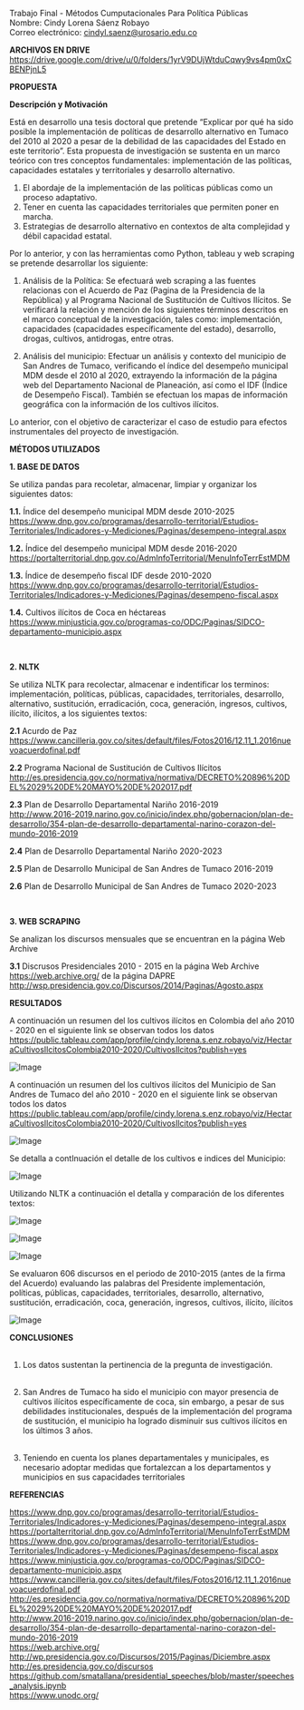 Trabajo Final - Métodos Cumputacionales Para Política Públicas <br>
Nombre: Cindy Lorena Sáenz Robayo <br>
Correo electrónico: cindyl.saenz@urosario.edu.co <br>

**ARCHIVOS EN DRIVE** https://drive.google.com/drive/u/0/folders/1yrV9DUjWtduCqwy9vs4pm0xCBENPjnL5

**PROPUESTA**

**Descripción y Motivación**

Está en desarrollo una tesis doctoral que pretende “Explicar por qué ha sido posible la implementación de políticas de desarrollo alternativo en Tumaco del 2010 al 2020 a pesar de la debilidad de las capacidades del Estado en este territorio”. 
Esta propuesta de investigación se sustenta en un marco teórico con tres conceptos fundamentales: implementación de las políticas, capacidades estatales y territoriales y desarrollo alternativo.
1. El abordaje de la implementación de las políticas públicas como un proceso adaptativo.
2. Tener en cuenta las capacidades territoriales que permiten poner en marcha.
3. Estrategias de desarrollo alternativo en contextos de alta complejidad y débil capacidad estatal.

Por lo anterior, y con las herramientas como Python, tableau y web scraping se pretende desarrollar los siguiente:

1.	Análisis de la Política: Se efectuará web scraping a las fuentes relacionas con el Acuerdo de Paz (Pagina de la Presidencia de la República) y al Programa Nacional de Sustitución de Cultivos Ilícitos. Se verificará la relación y mención de los siguientes términos descritos en el marco conceptual de la investigación, tales como: implementación, capacidades (capacidades específicamente del estado), desarrollo, drogas, cultivos, antidrogas, entre otras.

2.	Análisis del municipio: Efectuar un análisis y contexto del municipio de San Andres de Tumaco, verificando el índice del desempeño municipal MDM desde el 2010 al 2020, extrayendo la información de la página web del Departamento Nacional de Planeación, así como el IDF (Índice de Desempeño Fiscal). También se efectuan los mapas de información geográfica con la información de los cultivos ilícitos.

Lo anterior, con el objetivo de caracterizar el caso de estudio para efectos instrumentales del proyecto de investigación.

**MÉTODOS UTILIZADOS**

**1. BASE DE DATOS** 


Se utiliza pandas para recoletar, almacenar, limpiar y organizar los siguientes datos:
   
**1.1.** Índice del desempeño municipal MDM desde 2010-2025 <br>
https://www.dnp.gov.co/programas/desarrollo-territorial/Estudios-Territoriales/Indicadores-y-Mediciones/Paginas/desempeno-integral.aspx


**1.2.** Índice del desempeño municipal MDM desde 2016-2020 <br> https://portalterritorial.dnp.gov.co/AdmInfoTerritorial/MenuInfoTerrEstMDM

**1.3.** Índice de desempeño fiscal IDF desde 2010-2020 <br>
https://www.dnp.gov.co/programas/desarrollo-territorial/Estudios-Territoriales/Indicadores-y-Mediciones/Paginas/desempeno-fiscal.aspx

**1.4.** Cultivos ilícitos de Coca en héctareas <br>
https://www.minjusticia.gov.co/programas-co/ODC/Paginas/SIDCO-departamento-municipio.aspx


<br> 

**2. NLTK** 


Se utiliza NLTK para recolectar, almacenar e indentificar los terminos: implementación, políticas, públicas, capacidades, territoriales, desarrollo, alternativo, sustitución, erradicación, coca, generación, ingresos, cultivos, ilícito, ilícitos, a los siguientes textos:

**2.1** Acurdo de Paz <br> https://www.cancilleria.gov.co/sites/default/files/Fotos2016/12.11_1.2016nuevoacuerdofinal.pdf

**2.2** Programa Nacional de Sustitución de Cultivos Ilícitos <br> http://es.presidencia.gov.co/normativa/normativa/DECRETO%20896%20DEL%2029%20DE%20MAYO%20DE%202017.pdf

**2.3** Plan de Desarrollo Departamental Nariño 2016-2019 <br> http://www.2016-2019.narino.gov.co/inicio/index.php/gobernacion/plan-de-desarrollo/354-plan-de-desarrollo-departamental-narino-corazon-del-mundo-2016-2019

**2.4** Plan de Desarrollo Departamental Nariño 2020-2023 <br>

**2.5** Plan de Desarrollo Municipal de San Andres de Tumaco 2016-2019 <br>

**2.6** Plan de Desarrollo Municipal de San Andres de Tumaco 2020-2023 <br>


<br> 

**3. WEB SCRAPING**

Se analizan los discursos mensuales que se encuentran en la página Web Archive

**3.1** Discrusos Presidenciales 2010 - 2015 en la página Web Archive https://web.archive.org/ de la página DAPRE http://wsp.presidencia.gov.co/Discursos/2014/Paginas/Agosto.aspx


**RESULTADOS**

A continuación un resumen del los cultivos ilícitos en Colombia del año 2010 - 2020 en el siguiente link se observan todos los datos  <br>
https://public.tableau.com/app/profile/cindy.lorena.s.enz.robayo/viz/HectaraCultivosIlcitosColombia2010-2020/CultivosIlcitos?publish=yes <br>

![Image](https://github.com/LorenaSaenzRobayo/MCPP-2021-II/blob/main/Colombia2010.jpg)


A continuación un resumen del los cultivos ilícitos del Municipio de San Andres de Tumaco del año 2010 - 2020 en el siguiente link se observan todos los datos  <br>
https://public.tableau.com/app/profile/cindy.lorena.s.enz.robayo/viz/HectaraCultivosIlcitosColombia2010-2020/CultivosIlcitos?publish=yes <br>


![Image](https://github.com/LorenaSaenzRobayo/MCPP-2021-II/blob/main/Tumaco2010.jpg)

Se detalla a contInuación el detalle de los cultivos e indices del Municipio: <br>

![Image](https://github.com/LorenaSaenzRobayo/MCPP-2021-II/blob/main/Municipio.jpg)

Utilizando NLTK a continuación el detalla y comparación de los diferentes textos:

![Image](https://github.com/LorenaSaenzRobayo/MCPP-2021-II/blob/main/PlandesarolloD.jpg)

![Image](https://github.com/LorenaSaenzRobayo/MCPP-2021-II/blob/main/PlandesarolloM.jpg)

![Image](https://github.com/LorenaSaenzRobayo/MCPP-2021-II/blob/main/Acuerdo.jpg)

Se evaluaron 606 discursos en el periodo de 2010-2015 (antes de la firma del Acuerdo) evaluando las palabras del Presidente implementación, políticas, públicas, capacidades, territoriales, desarrollo, alternativo, sustitución, erradicación, coca, generación, ingresos, cultivos, ilícito, ilícitos 

![Image](https://github.com/LorenaSaenzRobayo/MCPP-2021-II/blob/main/Web.jpg)

**CONCLUSIONES** <br><br>

1. Los datos sustentan la pertinencia de la pregunta de investigación. <br><br>


2. San Andres de Tumaco ha sido el municipio con mayor presencia de cultivos ilícitos específicamente de coca, sin embargo, a pesar de sus debilidades institucionales, después de la implementación del programa de sustitución, el municipio ha logrado disminuir sus cultivos ilícitos en los últimos 3 años.<br><br>

3. Teniendo en cuenta los planes departamentales y municipales, es necesario adoptar medidas que fortalezcan a los departamentos y municipios en sus capacidades territoriales


**REFERENCIAS**

https://www.dnp.gov.co/programas/desarrollo-territorial/Estudios-Territoriales/Indicadores-y-Mediciones/Paginas/desempeno-integral.aspx <br>
https://portalterritorial.dnp.gov.co/AdmInfoTerritorial/MenuInfoTerrEstMDM <br>
https://www.dnp.gov.co/programas/desarrollo-territorial/Estudios-Territoriales/Indicadores-y-Mediciones/Paginas/desempeno-fiscal.aspx <br>
https://www.minjusticia.gov.co/programas-co/ODC/Paginas/SIDCO-departamento-municipio.aspx <br>
https://www.cancilleria.gov.co/sites/default/files/Fotos2016/12.11_1.2016nuevoacuerdofinal.pdf <br>
http://es.presidencia.gov.co/normativa/normativa/DECRETO%20896%20DEL%2029%20DE%20MAYO%20DE%202017.pdf <br>
http://www.2016-2019.narino.gov.co/inicio/index.php/gobernacion/plan-de-desarrollo/354-plan-de-desarrollo-departamental-narino-corazon-del-mundo-2016-2019 <br>
https://web.archive.org/ <br>
http://wp.presidencia.gov.co/Discursos/2015/Paginas/Diciembre.aspx <br>
http://es.presidencia.gov.co/discursos <br>
https://github.com/smatallana/presidential_speeches/blob/master/speeches_analysis.ipynb <br>
https://www.unodc.org/ 


